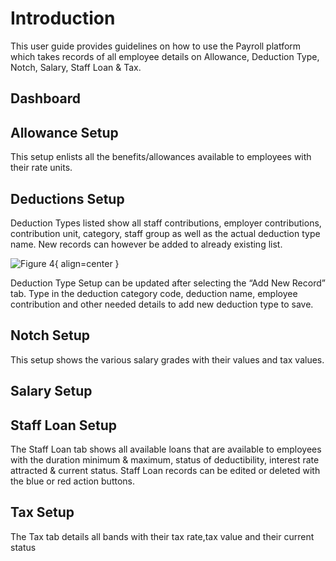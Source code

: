 # Introduction

This user guide provides guidelines on how to use the Payroll platform which takes records of all employee details on Allowance, Deduction Type, Notch, Salary, Staff Loan & Tax.

## Dashboard
## Allowance Setup

This setup enlists all the benefits/allowances available to employees with their rate units.

## Deductions Setup

Deduction Types listed show all staff contributions, employer contributions, contribution unit, category, staff group as well as the actual deduction type name. 
New records can however be added to already existing list. 

![Figure 4](img/){ align=center }

Deduction Type Setup can be updated after selecting the “Add New Record” tab. Type in the deduction category code, deduction name, employee contribution and other needed details to add new deduction type to save.

## Notch Setup

This setup shows the various salary grades with their values and tax values.

## Salary Setup

## Staff Loan Setup

The Staff Loan tab shows all available loans that are available to employees with the duration minimum & maximum, status of deductibility, interest rate attracted &  current status. Staff Loan records can be edited or deleted with the blue or red action buttons.

## Tax Setup

The Tax tab details all bands with their tax rate,tax value and their current status
